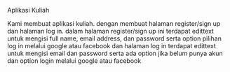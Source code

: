 Aplikasi Kuliah

Kami membuat aplikasi kuliah. dengan membuat halaman register/sign up dan halaman log in. 
dalam halaman register/sign up ini terdapat edittext untuk mengisi full name, email address, dan password serta option pilihan log in melalui google atau facebook
dan halaman log in terdapat edittext untuk mengisi email dan password serta ada option jika belum punya akun dan option login melalui google atau facebook
